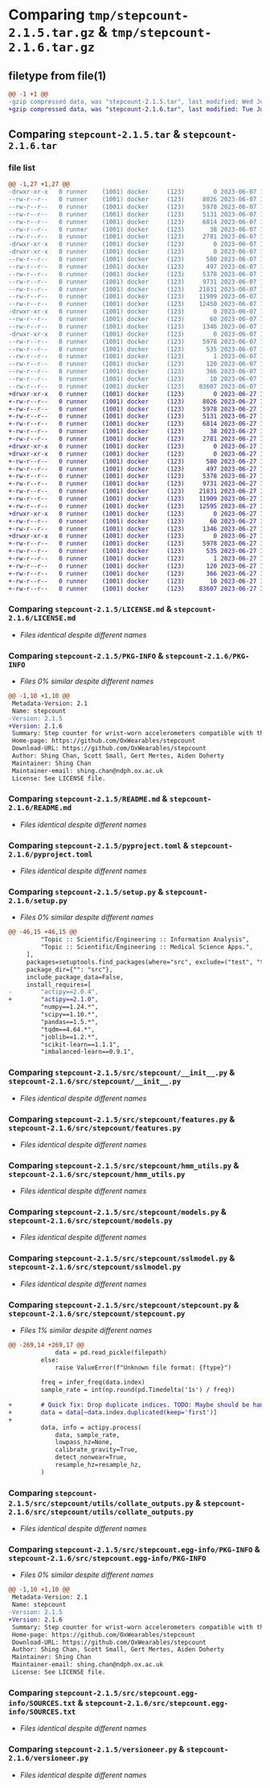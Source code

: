 # Comparing `tmp/stepcount-2.1.5.tar.gz` & `tmp/stepcount-2.1.6.tar.gz`

## filetype from file(1)

```diff
@@ -1 +1 @@
-gzip compressed data, was "stepcount-2.1.5.tar", last modified: Wed Jun  7 14:20:33 2023, max compression
+gzip compressed data, was "stepcount-2.1.6.tar", last modified: Tue Jun 27 18:26:16 2023, max compression
```

## Comparing `stepcount-2.1.5.tar` & `stepcount-2.1.6.tar`

### file list

```diff
@@ -1,27 +1,27 @@
-drwxr-xr-x   0 runner    (1001) docker     (123)        0 2023-06-07 14:20:33.047146 stepcount-2.1.5/
--rw-r--r--   0 runner    (1001) docker     (123)     8026 2023-06-07 14:20:21.000000 stepcount-2.1.5/LICENSE.md
--rw-r--r--   0 runner    (1001) docker     (123)     5978 2023-06-07 14:20:33.047146 stepcount-2.1.5/PKG-INFO
--rw-r--r--   0 runner    (1001) docker     (123)     5131 2023-06-07 14:20:21.000000 stepcount-2.1.5/README.md
--rw-r--r--   0 runner    (1001) docker     (123)     6814 2023-06-07 14:20:21.000000 stepcount-2.1.5/pyproject.toml
--rw-r--r--   0 runner    (1001) docker     (123)       38 2023-06-07 14:20:33.047146 stepcount-2.1.5/setup.cfg
--rw-r--r--   0 runner    (1001) docker     (123)     2781 2023-06-07 14:20:21.000000 stepcount-2.1.5/setup.py
-drwxr-xr-x   0 runner    (1001) docker     (123)        0 2023-06-07 14:20:33.043146 stepcount-2.1.5/src/
-drwxr-xr-x   0 runner    (1001) docker     (123)        0 2023-06-07 14:20:33.047146 stepcount-2.1.5/src/stepcount/
--rw-r--r--   0 runner    (1001) docker     (123)      580 2023-06-07 14:20:21.000000 stepcount-2.1.5/src/stepcount/__init__.py
--rw-r--r--   0 runner    (1001) docker     (123)      497 2023-06-07 14:20:33.047146 stepcount-2.1.5/src/stepcount/_version.py
--rw-r--r--   0 runner    (1001) docker     (123)     5378 2023-06-07 14:20:21.000000 stepcount-2.1.5/src/stepcount/features.py
--rw-r--r--   0 runner    (1001) docker     (123)     9731 2023-06-07 14:20:21.000000 stepcount-2.1.5/src/stepcount/hmm_utils.py
--rw-r--r--   0 runner    (1001) docker     (123)    21831 2023-06-07 14:20:21.000000 stepcount-2.1.5/src/stepcount/models.py
--rw-r--r--   0 runner    (1001) docker     (123)    11909 2023-06-07 14:20:21.000000 stepcount-2.1.5/src/stepcount/sslmodel.py
--rw-r--r--   0 runner    (1001) docker     (123)    12450 2023-06-07 14:20:21.000000 stepcount-2.1.5/src/stepcount/stepcount.py
-drwxr-xr-x   0 runner    (1001) docker     (123)        0 2023-06-07 14:20:33.047146 stepcount-2.1.5/src/stepcount/utils/
--rw-r--r--   0 runner    (1001) docker     (123)       60 2023-06-07 14:20:21.000000 stepcount-2.1.5/src/stepcount/utils/__init__.py
--rw-r--r--   0 runner    (1001) docker     (123)     1346 2023-06-07 14:20:21.000000 stepcount-2.1.5/src/stepcount/utils/collate_outputs.py
-drwxr-xr-x   0 runner    (1001) docker     (123)        0 2023-06-07 14:20:33.047146 stepcount-2.1.5/src/stepcount.egg-info/
--rw-r--r--   0 runner    (1001) docker     (123)     5978 2023-06-07 14:20:32.000000 stepcount-2.1.5/src/stepcount.egg-info/PKG-INFO
--rw-r--r--   0 runner    (1001) docker     (123)      535 2023-06-07 14:20:33.000000 stepcount-2.1.5/src/stepcount.egg-info/SOURCES.txt
--rw-r--r--   0 runner    (1001) docker     (123)        1 2023-06-07 14:20:32.000000 stepcount-2.1.5/src/stepcount.egg-info/dependency_links.txt
--rw-r--r--   0 runner    (1001) docker     (123)      120 2023-06-07 14:20:32.000000 stepcount-2.1.5/src/stepcount.egg-info/entry_points.txt
--rw-r--r--   0 runner    (1001) docker     (123)      366 2023-06-07 14:20:32.000000 stepcount-2.1.5/src/stepcount.egg-info/requires.txt
--rw-r--r--   0 runner    (1001) docker     (123)       10 2023-06-07 14:20:32.000000 stepcount-2.1.5/src/stepcount.egg-info/top_level.txt
--rw-r--r--   0 runner    (1001) docker     (123)    83607 2023-06-07 14:20:21.000000 stepcount-2.1.5/versioneer.py
+drwxr-xr-x   0 runner    (1001) docker     (123)        0 2023-06-27 18:26:16.508912 stepcount-2.1.6/
+-rw-r--r--   0 runner    (1001) docker     (123)     8026 2023-06-27 18:26:06.000000 stepcount-2.1.6/LICENSE.md
+-rw-r--r--   0 runner    (1001) docker     (123)     5978 2023-06-27 18:26:16.508912 stepcount-2.1.6/PKG-INFO
+-rw-r--r--   0 runner    (1001) docker     (123)     5131 2023-06-27 18:26:06.000000 stepcount-2.1.6/README.md
+-rw-r--r--   0 runner    (1001) docker     (123)     6814 2023-06-27 18:26:06.000000 stepcount-2.1.6/pyproject.toml
+-rw-r--r--   0 runner    (1001) docker     (123)       38 2023-06-27 18:26:16.508912 stepcount-2.1.6/setup.cfg
+-rw-r--r--   0 runner    (1001) docker     (123)     2781 2023-06-27 18:26:06.000000 stepcount-2.1.6/setup.py
+drwxr-xr-x   0 runner    (1001) docker     (123)        0 2023-06-27 18:26:16.504912 stepcount-2.1.6/src/
+drwxr-xr-x   0 runner    (1001) docker     (123)        0 2023-06-27 18:26:16.508912 stepcount-2.1.6/src/stepcount/
+-rw-r--r--   0 runner    (1001) docker     (123)      580 2023-06-27 18:26:06.000000 stepcount-2.1.6/src/stepcount/__init__.py
+-rw-r--r--   0 runner    (1001) docker     (123)      497 2023-06-27 18:26:16.508912 stepcount-2.1.6/src/stepcount/_version.py
+-rw-r--r--   0 runner    (1001) docker     (123)     5378 2023-06-27 18:26:06.000000 stepcount-2.1.6/src/stepcount/features.py
+-rw-r--r--   0 runner    (1001) docker     (123)     9731 2023-06-27 18:26:06.000000 stepcount-2.1.6/src/stepcount/hmm_utils.py
+-rw-r--r--   0 runner    (1001) docker     (123)    21831 2023-06-27 18:26:06.000000 stepcount-2.1.6/src/stepcount/models.py
+-rw-r--r--   0 runner    (1001) docker     (123)    11909 2023-06-27 18:26:06.000000 stepcount-2.1.6/src/stepcount/sslmodel.py
+-rw-r--r--   0 runner    (1001) docker     (123)    12595 2023-06-27 18:26:06.000000 stepcount-2.1.6/src/stepcount/stepcount.py
+drwxr-xr-x   0 runner    (1001) docker     (123)        0 2023-06-27 18:26:16.508912 stepcount-2.1.6/src/stepcount/utils/
+-rw-r--r--   0 runner    (1001) docker     (123)       60 2023-06-27 18:26:06.000000 stepcount-2.1.6/src/stepcount/utils/__init__.py
+-rw-r--r--   0 runner    (1001) docker     (123)     1346 2023-06-27 18:26:06.000000 stepcount-2.1.6/src/stepcount/utils/collate_outputs.py
+drwxr-xr-x   0 runner    (1001) docker     (123)        0 2023-06-27 18:26:16.508912 stepcount-2.1.6/src/stepcount.egg-info/
+-rw-r--r--   0 runner    (1001) docker     (123)     5978 2023-06-27 18:26:16.000000 stepcount-2.1.6/src/stepcount.egg-info/PKG-INFO
+-rw-r--r--   0 runner    (1001) docker     (123)      535 2023-06-27 18:26:16.000000 stepcount-2.1.6/src/stepcount.egg-info/SOURCES.txt
+-rw-r--r--   0 runner    (1001) docker     (123)        1 2023-06-27 18:26:16.000000 stepcount-2.1.6/src/stepcount.egg-info/dependency_links.txt
+-rw-r--r--   0 runner    (1001) docker     (123)      120 2023-06-27 18:26:16.000000 stepcount-2.1.6/src/stepcount.egg-info/entry_points.txt
+-rw-r--r--   0 runner    (1001) docker     (123)      366 2023-06-27 18:26:16.000000 stepcount-2.1.6/src/stepcount.egg-info/requires.txt
+-rw-r--r--   0 runner    (1001) docker     (123)       10 2023-06-27 18:26:16.000000 stepcount-2.1.6/src/stepcount.egg-info/top_level.txt
+-rw-r--r--   0 runner    (1001) docker     (123)    83607 2023-06-27 18:26:06.000000 stepcount-2.1.6/versioneer.py
```

### Comparing `stepcount-2.1.5/LICENSE.md` & `stepcount-2.1.6/LICENSE.md`

 * *Files identical despite different names*

### Comparing `stepcount-2.1.5/PKG-INFO` & `stepcount-2.1.6/PKG-INFO`

 * *Files 0% similar despite different names*

```diff
@@ -1,10 +1,10 @@
 Metadata-Version: 2.1
 Name: stepcount
-Version: 2.1.5
+Version: 2.1.6
 Summary: Step counter for wrist-worn accelerometers compatible with the UK Biobank Accelerometer Dataset
 Home-page: https://github.com/OxWearables/stepcount
 Download-URL: https://github.com/OxWearables/stepcount
 Author: Shing Chan, Scott Small, Gert Mertes, Aiden Doherty
 Maintainer: Shing Chan
 Maintainer-email: shing.chan@ndph.ox.ac.uk
 License: See LICENSE file.
```

### Comparing `stepcount-2.1.5/README.md` & `stepcount-2.1.6/README.md`

 * *Files identical despite different names*

### Comparing `stepcount-2.1.5/pyproject.toml` & `stepcount-2.1.6/pyproject.toml`

 * *Files identical despite different names*

### Comparing `stepcount-2.1.5/setup.py` & `stepcount-2.1.6/setup.py`

 * *Files 0% similar despite different names*

```diff
@@ -46,15 +46,15 @@
         "Topic :: Scientific/Engineering :: Information Analysis",
         "Topic :: Scientific/Engineering :: Medical Science Apps.",
     ],
     packages=setuptools.find_packages(where="src", exclude=("test", "tests")),
     package_dir={"": "src"},
     include_package_data=False,
     install_requires=[
-        "actipy==2.0.4",
+        "actipy==2.1.0",
         "numpy==1.24.*",
         "scipy==1.10.*",
         "pandas==1.5.*",
         "tqdm==4.64.*",
         "joblib==1.2.*",
         "scikit-learn==1.1.1",
         "imbalanced-learn==0.9.1",
```

### Comparing `stepcount-2.1.5/src/stepcount/__init__.py` & `stepcount-2.1.6/src/stepcount/__init__.py`

 * *Files identical despite different names*

### Comparing `stepcount-2.1.5/src/stepcount/features.py` & `stepcount-2.1.6/src/stepcount/features.py`

 * *Files identical despite different names*

### Comparing `stepcount-2.1.5/src/stepcount/hmm_utils.py` & `stepcount-2.1.6/src/stepcount/hmm_utils.py`

 * *Files identical despite different names*

### Comparing `stepcount-2.1.5/src/stepcount/models.py` & `stepcount-2.1.6/src/stepcount/models.py`

 * *Files identical despite different names*

### Comparing `stepcount-2.1.5/src/stepcount/sslmodel.py` & `stepcount-2.1.6/src/stepcount/sslmodel.py`

 * *Files identical despite different names*

### Comparing `stepcount-2.1.5/src/stepcount/stepcount.py` & `stepcount-2.1.6/src/stepcount/stepcount.py`

 * *Files 1% similar despite different names*

```diff
@@ -269,14 +269,17 @@
             data = pd.read_pickle(filepath)
         else:
             raise ValueError(f"Unknown file format: {ftype}")
 
         freq = infer_freq(data.index)
         sample_rate = int(np.round(pd.Timedelta('1s') / freq))
 
+        # Quick fix: Drop duplicate indices. TODO: Maybe should be handled by actipy.
+        data = data[~data.index.duplicated(keep='first')]
+
         data, info = actipy.process(
             data, sample_rate,
             lowpass_hz=None,
             calibrate_gravity=True,
             detect_nonwear=True,
             resample_hz=resample_hz,
         )
```

### Comparing `stepcount-2.1.5/src/stepcount/utils/collate_outputs.py` & `stepcount-2.1.6/src/stepcount/utils/collate_outputs.py`

 * *Files identical despite different names*

### Comparing `stepcount-2.1.5/src/stepcount.egg-info/PKG-INFO` & `stepcount-2.1.6/src/stepcount.egg-info/PKG-INFO`

 * *Files 0% similar despite different names*

```diff
@@ -1,10 +1,10 @@
 Metadata-Version: 2.1
 Name: stepcount
-Version: 2.1.5
+Version: 2.1.6
 Summary: Step counter for wrist-worn accelerometers compatible with the UK Biobank Accelerometer Dataset
 Home-page: https://github.com/OxWearables/stepcount
 Download-URL: https://github.com/OxWearables/stepcount
 Author: Shing Chan, Scott Small, Gert Mertes, Aiden Doherty
 Maintainer: Shing Chan
 Maintainer-email: shing.chan@ndph.ox.ac.uk
 License: See LICENSE file.
```

### Comparing `stepcount-2.1.5/src/stepcount.egg-info/SOURCES.txt` & `stepcount-2.1.6/src/stepcount.egg-info/SOURCES.txt`

 * *Files identical despite different names*

### Comparing `stepcount-2.1.5/versioneer.py` & `stepcount-2.1.6/versioneer.py`

 * *Files identical despite different names*

